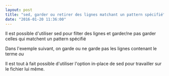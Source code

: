 ```yaml
---
layout: post
title: "sed, garder ou retirer des lignes matchant un pattern spécifié"
date: "2016-01-20 11:36:00"
---
```

Il est possible d'utiliser sed pour filter des lignes et garder/ne pas garder celles qui matchent un pattern spécifié

Dans l'exemple suivant, on garde ou ne garde pas les lignes contenant le terme *ou*

<script src="https://pastebin.com/embed_js/XVRHpUhh"></script>

Il est tout à fait possible d'utiliser l'option in-place de sed pour travailler sur le fichier lui même.

<div style="height: 0; overflow: hidden;">sed, delete</div>
